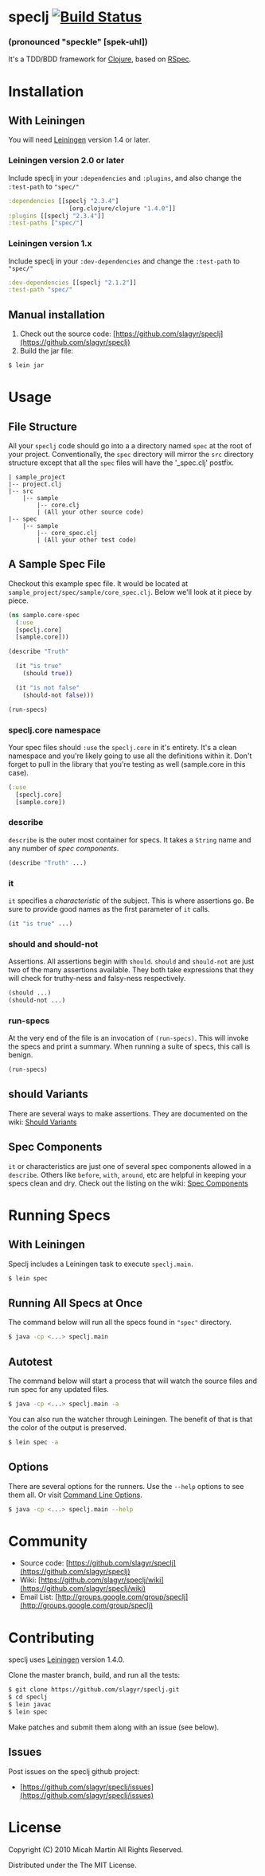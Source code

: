 # speclj [![Build Status](https://secure.travis-ci.org/slagyr/speclj.png?branch=master)](http://travis-ci.org/slagyr/speclj)
### (pronounced "speckle" [spek-uhl]) ###
It's a TDD/BDD framework for [Clojure](http://clojure.org/), based on [RSpec](http://rspec.info/).

# Installation

## With Leiningen
You will need [Leiningen](https://github.com/technomancy/leiningen) version 1.4 or later.

### Leiningen version 2.0 or later
Include speclj in your `:dependencies` and `:plugins`, and also change the `:test-path` to `"spec/"`

```clojure
:dependencies [[speclj "2.3.4"]
                 [org.clojure/clojure "1.4.0"]]
:plugins [[speclj "2.3.4"]]
:test-paths ["spec/"]
```

### Leiningen version 1.x
Include speclj in your `:dev-dependencies` and change the `:test-path` to `"spec/"`

```clojure
:dev-dependencies [[speclj "2.1.2"]]
:test-path "spec/"
```

## Manual installation

1. Check out the source code: [https://github.com/slagyr/speclj](https://github.com/slagyr/speclj)
2. Build the jar file:

```bash
$ lein jar
```

# Usage

## File Structure
All your `speclj` code should go into a a directory named `spec` at the root of your project.  Conventionally, the `spec` directory will mirror the `src` directory structure except that all the `spec` files will have the '_spec.clj' postfix.

	| sample_project
	|-- project.clj
	|-- src
	    |-- sample
	        |-- core.clj
	        | (All your other source code)
	|-- spec
	    |-- sample
	        |-- core_spec.clj
	       	| (All your other test code)


## A Sample Spec File
Checkout this example spec file. It would be located at `sample_project/spec/sample/core_spec.clj`.  Below we'll look at it piece by piece.

```clojure
(ns sample.core-spec
  (:use
  [speclj.core]
  [sample.core]))

(describe "Truth"

  (it "is true"
    (should true))

  (it "is not false"
    (should-not false)))

(run-specs)
```

### speclj.core namespace
Your spec files should `:use` the `speclj.core` in it's entirety.  It's a clean namespace and you're likely going to use all the definitions within it.  Don't forget to pull in the library that you're testing as well (sample.core in this case).

```clojure
(:use
  [speclj.core]
  [sample.core])
```

### describe
`describe` is the outer most container for specs.  It takes a `String` name and any number of _spec components_.

```clojure
(describe "Truth" ...)
```

### it
`it` specifies a _characteristic_ of the subject.  This is where assertions go.  Be sure to provide good names as the first parameter of `it` calls.

```clojure
(it "is true" ...)
```

### should and should-not
Assertions.  All assertions begin with `should`.  `should` and `should-not` are just two of the many assertions available.  They both take expressions that they will check for truthy-ness and falsy-ness respectively.

```clojure
(should ...)
(should-not ...)
```

### run-specs
At the very end of the file is an invocation of `(run-specs)`.  This will invoke the specs and print a summary.  When running a suite of specs, this call is benign.

```clojure
(run-specs)
```

## should Variants
There are several ways to make assertions.  They are documented on the wiki: [Should Variants](https://github.com/slagyr/speclj/wiki/Should-variants)

## Spec Components
`it` or characteristics are just one of several spec components allowed in a `describe`.  Others like `before`, `with`, `around`, etc are helpful in keeping your specs clean and dry.  Check out the listing on the wiki: [Spec Components](https://github.com/slagyr/speclj/wiki/Spec-components)

# Running Specs

## With Leiningen
Speclj includes a Leiningen task to execute `speclj.main`.

```bash
$ lein spec
```

## Running All Specs at Once
The command below will run all the specs found in `"spec"` directory.

```bash
$ java -cp <...> speclj.main
```

## Autotest
The command below will start a process that will watch the source files and run spec for any updated files.

```bash
$ java -cp <...> speclj.main -a
```

You can also run the watcher through Leiningen. The benefit of that is that the color of the output is preserved.

```bash
$ lein spec -a
```

## Options
There are several options for the runners.  Use the `--help` options to see them all.  Or visit [Command Line Options](https://github.com/slagyr/speclj/wiki/Command-Line-Options).

```bash
$ java -cp <...> speclj.main --help
```

# Community

* Source code: [https://github.com/slagyr/speclj](https://github.com/slagyr/speclj)
* Wiki: [https://github.com/slagyr/speclj/wiki](https://github.com/slagyr/speclj/wiki)
* Email List: [http://groups.google.com/group/speclj](http://groups.google.com/group/speclj)

# Contributing
speclj uses [Leiningen](https://github.com/technomancy/leiningen) version 1.4.0.

Clone the master branch, build, and run all the tests:

```bash
$ git clone https://github.com/slagyr/speclj.git
$ cd speclj
$ lein javac
$ lein spec
```

Make patches and submit them along with an issue (see below).

## Issues
Post issues on the speclj github project:

* [https://github.com/slagyr/speclj/issues](https://github.com/slagyr/speclj/issues)

# License
Copyright (C) 2010 Micah Martin All Rights Reserved.

Distributed under the The MIT License.
